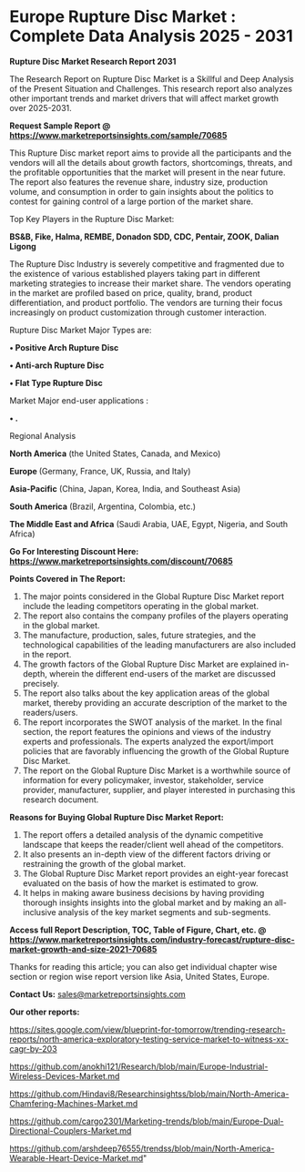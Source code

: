  # Europe Rupture Disc Market : Complete Data Analysis 2025 - 2031

<strong>Rupture Disc Market Research Report 2031</strong>

The Research Report on Rupture Disc Market is a Skillful and Deep Analysis of the Present Situation and Challenges. This research report also analyzes other important trends and market drivers that will affect market growth over 2025-2031.

<strong>Request Sample Report @ <a href=https://www.marketreportsinsights.com/sample/70685>https://www.marketreportsinsights.com/sample/70685</a></strong>

This Rupture Disc market report aims to provide all the participants and the vendors will all the details about growth factors, shortcomings, threats, and the profitable opportunities that the market will present in the near future. The report also features the revenue share, industry size, production volume, and consumption in order to gain insights about the politics to contest for gaining control of a large portion of the market share.

Top Key Players in the Rupture Disc Market:

<strong>BS&B, Fike, Halma, REMBE, Donadon SDD, CDC, Pentair, ZOOK, Dalian Ligong</strong>

The Rupture Disc Industry is severely competitive and fragmented due to the existence of various established players taking part in different marketing strategies to increase their market share. The vendors operating in the market are profiled based on price, quality, brand, product differentiation, and product portfolio. The vendors are turning their focus increasingly on product customization through customer interaction.

Rupture Disc Market Major Types are:

<strong>• Positive Arch Rupture Disc

• Anti-arch Rupture Disc

• Flat Type Rupture Disc</strong>

Market Major end-user applications :

<strong>• .</strong>

Regional Analysis

</u><strong><b>North America</b></strong> (the United States, Canada, and Mexico)

<strong><b>Europe </b></strong>(Germany, France, UK, Russia, and Italy)

<strong><b>Asia-Pacific</b></strong> (China, Japan, Korea, India, and Southeast Asia)

<strong><b>South America</b></strong> (Brazil, Argentina, Colombia, etc.)

<strong><b>The Middle East and Africa</b></strong> (Saudi Arabia, UAE, Egypt, Nigeria, and South Africa)

<strong>Go For Interesting Discount Here: <a href=https://www.marketreportsinsights.com/discount/70685>https://www.marketreportsinsights.com/discount/70685</a></strong>

<strong>Points Covered in The Report:</strong>
<ol>
  <li>The major points considered in the Global Rupture Disc Market report include the leading competitors operating in the global market.</li>
  <li>The report also contains the company profiles of the players operating in the global market.</li>
  <li>The manufacture, production, sales, future strategies, and the technological capabilities of the leading manufacturers are also included in the report.</li>
  <li>The growth factors of the Global Rupture Disc Market are explained in-depth, wherein the different end-users of the market are discussed precisely.</li>
  <li>The report also talks about the key application areas of the global market, thereby providing an accurate description of the market to the readers/users.</li>
  <li>The report incorporates the SWOT analysis of the market. In the final section, the report features the opinions and views of the industry experts and professionals. The experts analyzed the export/import policies that are favorably influencing the growth of the Global Rupture Disc Market.</li>
  <li>The report on the Global Rupture Disc Market is a worthwhile source of information for every policymaker, investor, stakeholder, service provider, manufacturer, supplier, and player interested in purchasing this research document.</li>
</ol>
<strong>Reasons for Buying Global Rupture Disc Market Report:</strong>

<ol>
  <li>The report offers a detailed analysis of the dynamic competitive landscape that keeps the reader/client well ahead of the competitors.</li>
  <li>It also presents an in-depth view of the different factors driving or restraining the growth of the global market.</li>
  <li>The Global Rupture Disc Market report provides an eight-year forecast evaluated on the basis of how the market is estimated to grow.</li>
  <li>It helps in making aware business decisions by having providing thorough insights insights into the global market and by making an all-inclusive analysis of the key market segments and sub-segments.</li>
</ol>
<strong>Access full Report Description, TOC, Table of Figure, Chart, etc. @ <a href=https://www.marketreportsinsights.com/industry-forecast/rupture-disc-market-growth-and-size-2021-70685>https://www.marketreportsinsights.com/industry-forecast/rupture-disc-market-growth-and-size-2021-70685</a></strong>


Thanks for reading this article; you can also get individual chapter wise section or region wise report version like Asia, United States, Europe.

<strong>Contact Us:</strong>
sales@marketreportsinsights.com

<strong>Our other reports:</strong>

<a href=https://sites.google.com/view/blueprint-for-tomorrow/trending-research-reports/north-america-exploratory-testing-service-market-to-witness-xx-cagr-by-203>https://sites.google.com/view/blueprint-for-tomorrow/trending-research-reports/north-america-exploratory-testing-service-market-to-witness-xx-cagr-by-203</a>

<a href=https://github.com/anokhi121/Research/blob/main/Europe-Industrial-Wireless-Devices-Market.md>https://github.com/anokhi121/Research/blob/main/Europe-Industrial-Wireless-Devices-Market.md</a>

<a href=https://github.com/Hindavi8/Researchinsightss/blob/main/North-America-Chamfering-Machines-Market.md>https://github.com/Hindavi8/Researchinsightss/blob/main/North-America-Chamfering-Machines-Market.md</a>

<a href=https://github.com/cargo2301/Marketing-trends/blob/main/Europe-Dual-Directional-Couplers-Market.md>https://github.com/cargo2301/Marketing-trends/blob/main/Europe-Dual-Directional-Couplers-Market.md</a>

<a href=https://github.com/arshdeep76555/trendss/blob/main/North-America-Wearable-Heart-Device-Market.md>https://github.com/arshdeep76555/trendss/blob/main/North-America-Wearable-Heart-Device-Market.md</a>"
